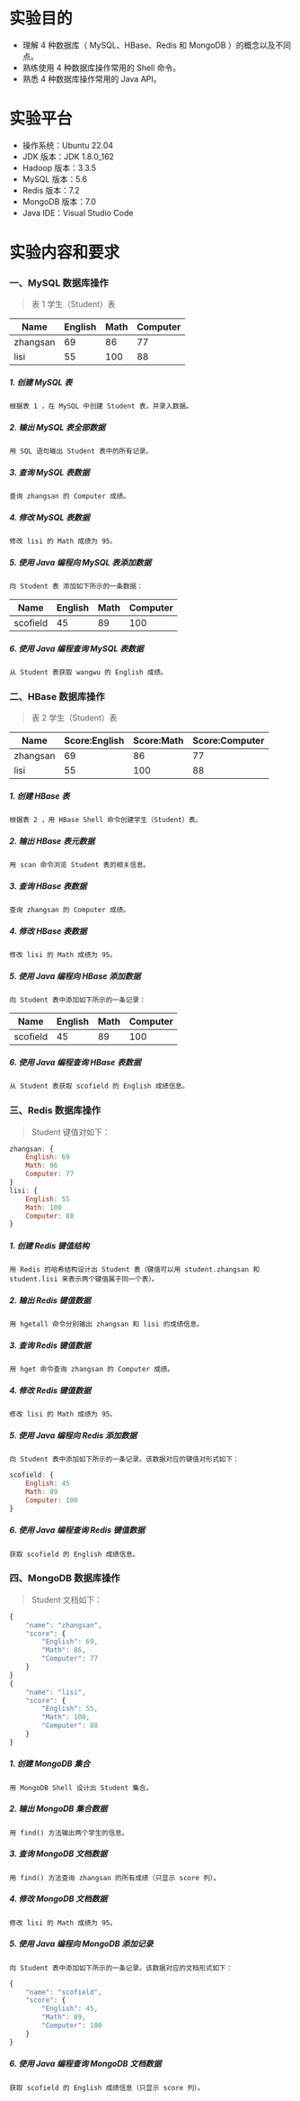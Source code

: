 # 实验目的
- 理解 4 种数据库（ MySQL、HBase、Redis 和 MongoDB ）的概念以及不同点。
- 熟练使用 4 种数据库操作常用的 Shell 命令。
- 熟悉 4 种数据库操作常用的 Java API。

# 实验平台
- 操作系统：Ubuntu 22.04
- JDK 版本：JDK 1.8.0_162
- Hadoop 版本：3.3.5
- MySQL 版本：5.6
- Redis 版本：7.2
- MongoDB 版本：7.0
- Java IDE：Visual Studio Code

# 实验内容和要求
### 一、MySQL 数据库操作

> 表 1 学生（Student）表 

|Name|English|Math|Computer|
| ---- | ---- | ---- | ---- |
| zhangsan | 69 | 86 | 77 |
| lisi | 55 | 100 | 88 |

##### 1. 创建 MySQL 表
    根据表 1 ，在 MySQL 中创建 Student 表，并录入数据。

##### 2. 输出 MySQL 表全部数据
    用 SQL 语句输出 Student 表中的所有记录。

##### 3. 查询 MySQL 表数据
    查询 zhangsan 的 Computer 成绩。

##### 4. 修改 MySQL 表数据
    修改 lisi 的 Math 成绩为 95。

##### 5. 使用 Java 编程向 MySQL 表添加数据
    向 Student 表 添加如下所示的一条数据：

|Name|English|Math|Computer|
| ---- | ---- | ---- | ---- |
| scofield | 45 | 89 | 100 |

##### 6. 使用 Java 编程查询 MySQL 表数据
    从 Student 表获取 wangwu 的 English 成绩。

### 二、HBase 数据库操作

> 表 2 学生（Student）表 

|Name|Score:English|Score:Math|Score:Computer|
| ---- | ---- | ---- | ---- |
| zhangsan | 69 | 86 | 77 |
| lisi | 55 | 100 | 88 |

##### 1. 创建 HBase 表
    根据表 2 ，用 HBase Shell 命令创建学生（Student）表。

##### 2. 输出 HBase 表元数据
    用 scan 命令浏览 Student 表的相关信息。

##### 3. 查询 HBase 表数据
    查询 zhangsan 的 Computer 成绩。

##### 4. 修改 HBase 表数据
    修改 lisi 的 Math 成绩为 95。

##### 5. 使用 Java 编程向 HBase 添加数据
    向 Student 表中添加如下所示的一条记录：

|Name|English|Math|Computer|
| ---- | ---- | ---- | ---- |
| scofield | 45 | 89 | 100 |

##### 6. 使用 Java 编程查询 HBase 表数据
    从 Student 表获取 scofield 的 English 成绩信息。

### 三、Redis 数据库操作

> Student 键值对如下：
```js
zhangsan: {
    English: 69
    Math: 86
    Computer: 77
}
lisi: {
    English: 55
    Math: 100
    Computer: 88
}
```

##### 1. 创建 Redis 键值结构
    用 Redis 的哈希结构设计出 Student 表（键值可以用 student.zhangsan 和 student.lisi 来表示两个键值属于同一个表）。

##### 2. 输出 Redis 键值数据
    用 hgetall 命令分别输出 zhangsan 和 lisi 的成绩信息。

##### 3. 查询 Redis 键值数据
    用 hget 命令查询 zhangsan 的 Computer 成绩。

##### 4. 修改 Redis 键值数据
    修改 lisi 的 Math 成绩为 95。

##### 5. 使用 Java 编程向 Redis 添加数据
    向 Student 表中添加如下所示的一条记录。该数据对应的键值对形式如下：

```js
scofield: {
    English: 45
    Math: 89
    Computer: 100
}
```

##### 6. 使用 Java 编程查询 Redis 键值数据
    获取 scofield 的 English 成绩信息。

### 四、MongoDB 数据库操作

> Student 文档如下：
```js
{
    "name": "zhangsan",
    "score": {
        "English": 69,
        "Math": 86,
        "Computer": 77
    }
}
{
    "name": "lisi",
    "score": {
        "English": 55,
        "Math": 100,
        "Computer": 88
    }
}
```

##### 1. 创建 MongoDB 集合
    用 MongoDB Shell 设计出 Student 集合。

##### 2. 输出 MongoDB 集合数据
    用 find() 方法输出两个学生的信息。

##### 3. 查询 MongoDB 文档数据
    用 find() 方法查询 zhangsan 的所有成绩（只显示 score 列）。

##### 4. 修改 MongoDB 文档数据
    修改 lisi 的 Math 成绩为 95。

##### 5. 使用 Java 编程向 MongoDB 添加记录
    向 Student 表中添加如下所示的一条记录。该数据对应的文档形式如下：

```js
{
    "name": "scofield",
    "score": {
        "English": 45,
        "Math": 89,
        "Computer": 100
    }
}
```

##### 6. 使用 Java 编程查询 MongoDB 文档数据
    获取 scofield 的 English 成绩信息（只显示 score 列）。